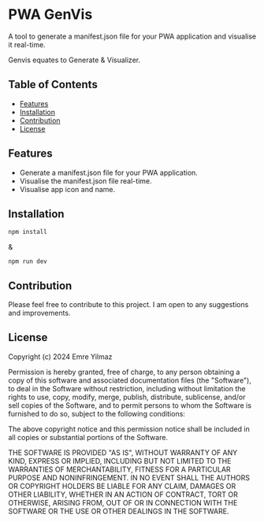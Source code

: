 # PWA GenVis

A tool to generate a manifest.json file for your PWA application and visualise it real-time.

Genvis equates to Generate & Visualizer.

## Table of Contents

- [Features](#features)
- [Installation](#installation)
- [Contribution](#contribution)
- [License](#mit-license)

## Features

- Generate a manifest.json file for your PWA application.
- Visualise the manifest.json file real-time.
- Visualise app icon and name.

## Installation

```JavaScript
npm install
```

&

```
npm run dev
```

## Contribution

Please feel free to contribute to this project. I am open to any suggestions and improvements.

## License

Copyright (c) 2024 Emre Yilmaz

Permission is hereby granted, free of charge, to any person obtaining a copy of this software and associated documentation files (the "Software"), to deal in the Software without restriction, including without limitation the rights to use, copy, modify, merge, publish, distribute, sublicense, and/or sell copies of the Software, and to permit persons to whom the Software is furnished to do so, subject to the following conditions:

The above copyright notice and this permission notice shall be included in all copies or substantial portions of the Software.

THE SOFTWARE IS PROVIDED "AS IS", WITHOUT WARRANTY OF ANY KIND, EXPRESS OR IMPLIED, INCLUDING BUT NOT LIMITED TO THE WARRANTIES OF MERCHANTABILITY, FITNESS FOR A PARTICULAR PURPOSE AND NONINFRINGEMENT. IN NO EVENT SHALL THE AUTHORS OR COPYRIGHT HOLDERS BE LIABLE FOR ANY CLAIM, DAMAGES OR OTHER LIABILITY, WHETHER IN AN ACTION OF CONTRACT, TORT OR OTHERWISE, ARISING FROM, OUT OF OR IN CONNECTION WITH THE SOFTWARE OR THE USE OR OTHER DEALINGS IN THE SOFTWARE.
